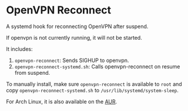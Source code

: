 OpenVPN Reconnect
=================

A systemd hook for reconnecting OpenVPN after suspend.

If openvpn is not currently running, it will not be started.

It includes:

1. `openvpn-reconnect`: Sends SIGHUP to openvpn.
2. `openvpn-reconnect-systemd.sh`: Calls openvpn-reconnect on resume from
   suspend.

To manually install, make sure `openvpn-reconnect` is available to `root` and
copy `openvpn-reconnect-systemd.sh` to `/usr/lib/systemd/system-sleep`.

For Arch Linux, it is also available on the
[AUR](https://aur.archlinux.org/packages/openvpn-reconnect/).
